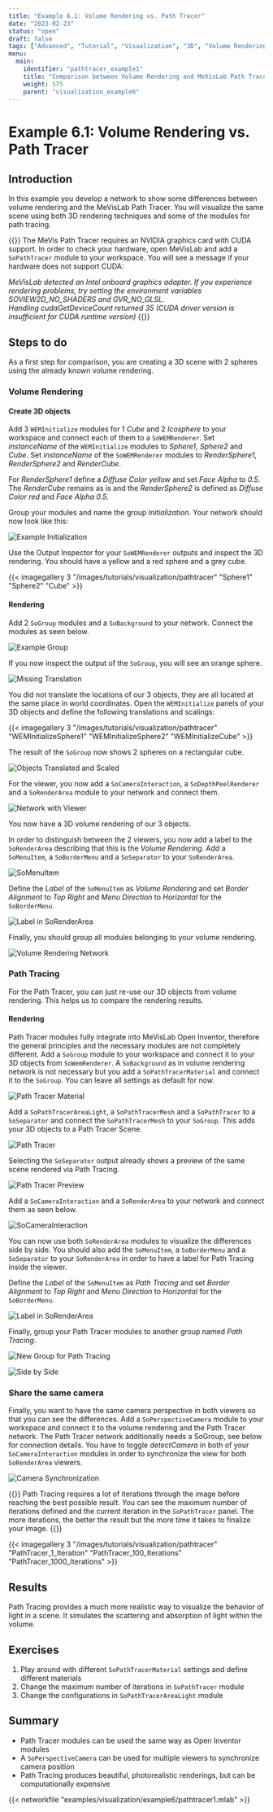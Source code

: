 ```yaml
---
title: "Example 6.1: Volume Rendering vs. Path Tracer"
date: "2023-02-23"
status: "open"
draft: false
tags: ["Advanced", "Tutorial", "Visualization", "3D", "Volume Rendering", "Path Tracer"]
menu: 
  main:
    identifier: "pathtracer_example1"
    title: "Comparison between Volume Rendering and MeVisLab Path Tracer"
    weight: 575
    parent: "visualization_example6"
---
```

# Example 6.1: Volume Rendering vs. Path Tracer

## Introduction
In this example you develop a network to show some differences between volume rendering and the MeVisLab Path Tracer. You will visualize the same scene using both 3D rendering techniques and some of the modules for path tracing.

{{<alert class="warning" caption="Attention">}}
The MeVis Path Tracer requires an NVIDIA graphics card with CUDA support. In order to check your hardware, open MeVisLab and add a `SoPathTracer` module to your workspace. You will see a message if your hardware does not support CUDA:

*MeVisLab detected an Intel onboard graphics adapter. If you experience rendering problems, try setting the environment variables SOVIEW2D_NO_SHADERS and GVR_NO_GLSL.* <br />
*Handling cudaGetDeviceCount returned 35 (CUDA driver version is insufficient for CUDA runtime version)*
{{</alert>}}

## Steps to do
As a first step for comparison, you are creating a 3D scene with 2 spheres using the already known volume rendering.

### Volume Rendering
#### Create 3D objects
Add 3 `WEMInitialize` modules for 1 *Cube* and 2 *Icosphere* to your workspace and connect each of them to a `SoWEMRenderer`. Set *instanceName* of the `WEMInitialize` modules to *Sphere1*, *Sphere2* and *Cube*. Set *instanceName* of the `SoWEMRenderer` modules to *RenderSphere1*, *RenderSphere2* and *RenderCube*.

For *RenderSphere1* define a *Diffuse Color* *yellow* and set *Face Alpha* to *0.5*. The *RenderCube* remains as is and the *RenderSphere2* is defined as *Diffuse Color* *red* and *Face Alpha* *0.5*.

Group your modules and name the group *Initialization*. Your network should now look like this:

![Example Initialization](/images/tutorials/visualization/pathtracer/Example1_1.png "Example Initialization")

Use the Output Inspector for your `SoWEMRenderer` outputs and inspect the 3D rendering. You should have a yellow and a red sphere and a grey cube.

{{< imagegallery 3 "/images/tutorials/visualization/pathtracer" "Sphere1" "Sphere2" "Cube" >}}

#### Rendering
Add 2 `SoGroup` modules and a `SoBackground` to your network. Connect the modules as seen below.

![Example Group](/images/tutorials/visualization/pathtracer/Example1_2.png "Example Group")

If you now inspect the output of the `SoGroup`, you will see an orange sphere. 

![Missing Translation](/images/tutorials/visualization/pathtracer/Example1_3.png "Missing Translation")

You did not translate the locations of our 3 objects, they are all located at the same place in world coordinates. Open the `WEMInitialize` panels of your 3D objects and define the following translations and scalings:

{{< imagegallery 3 "/images/tutorials/visualization/pathtracer" "WEMInitializeSphere1" "WEMInitializeSphere2" "WEMInitializeCube" >}}

The result of the `SoGroup` now shows 2 spheres on a rectangular cube.

![Objects Translated and Scaled](/images/tutorials/visualization/pathtracer/Example1_4.png "Objects Translated and Scaled")

For the viewer, you now add a `SoCameraInteraction`, a `SoDepthPeelRenderer` and a `SoRenderArea` module to your network and connect them.

![Network with Viewer](/images/tutorials/visualization/pathtracer/Example1_5.png "Network with Viewer")

You now have a 3D volume rendering of our 3 objects.

In order to distinguish between the 2 viewers, you now add a label to the `SoRenderArea` describing that this is the *Volume Rendering*. Add a `SoMenuItem`, a `SoBorderMenu` and a `SoSeparator` to your `SoRenderArea`.

![SoMenuItem](/images/tutorials/visualization/pathtracer/Example1_6.png "SoMenuItem")

Define the *Label* of the `SoMenuItem` as *Volume Rendering* and set *Border Alignment* to *Top Right* and *Menu Direction* to *Horizontal* for the `SoBorderMenu`.

![Label in SoRenderArea](/images/tutorials/visualization/pathtracer/Example1_7.png "Label in SoRenderArea")

Finally, you should group all modules belonging to your volume rendering.

![Volume Rendering Network](/images/tutorials/visualization/pathtracer/Example1_8.png "Volume Rendering Network")

### Path Tracing
For the Path Tracer, you can just re-use our 3D objects from volume rendering. This helps us to compare the rendering results.

#### Rendering
Path Tracer modules fully integrate into MeVisLab Open Inventor, therefore the general principles and the necessary modules are not completely different. Add a `SoGroup` module to your workspace and connect it to your 3D objects from `SoWemRenderer`. A `SoBackground` as in volume rendering network is not necessary but you add a `SoPathTracerMaterial` and connect it to the `SoGroup`. You can leave all settings as default for now.

![Path Tracer Material](/images/tutorials/visualization/pathtracer/Example1_9.png "Path Tracer Material")

Add a `SoPathTracerAreaLight`, a `SoPathTracerMesh` and a `SoPathTracer` to a `SoSeparator` and connect the `SoPathTracerMesh` to your `SoGroup`. This adds your 3D objects to a Path Tracer Scene. 

![Path Tracer](/images/tutorials/visualization/pathtracer/Example1_10.png "Path Tracer")

Selecting the `SoSeparator` output already shows a preview of the same scene rendered via Path Tracing.

![Path Tracer Preview](/images/tutorials/visualization/pathtracer/Example1_11.png "Path Tracer Preview")

Add a `SoCameraInteraction` and a `SoRenderArea` to your network and connect them as seen below.

![SoCameraInteraction](/images/tutorials/visualization/pathtracer/Example1_12.png "SoCameraInteraction")

You can now use both `SoRenderArea` modules to visualize the differences side by side. You should also add the `SoMenuItem`, a `SoBorderMenu` and a `SoSeparator` to your `SoRenderArea` in order to have a label for Path Tracing inside the viewer.

Define the *Label* of the `SoMenuItem` as *Path Tracing* and set *Border Alignment* to *Top Right* and *Menu Direction* to *Horizontal* for the `SoBorderMenu`.

![Label in SoRenderArea](/images/tutorials/visualization/pathtracer/Example1_13.png "Label in SoRenderArea")

Finally, group your Path Tracer modules to another group named *Path Tracing*.

![New Group for Path Tracing](/images/tutorials/visualization/pathtracer/Example1_14.png "New Group for Path Tracing")

![Side by Side](/images/tutorials/visualization/pathtracer/Example1_15.png "Side by Side")

### Share the same camera
Finally, you want to have the same camera perspective in both viewers so that you can see the differences. Add a `SoPerspectiveCamera` module to your workspace and connect it to the volume rendering and the Path Tracer network. The Path Tracer network additionally needs a SoGroup, see below for connection details. You have to toggle *detectCamera* in both of your `SoCameraInteraction` modules in order to synchronize the view for both `SoRenderArea` viewers.

![Camera Synchronization](/images/tutorials/visualization/pathtracer/Example1_16.png "Camera Synchronization")

{{<alert class="info" caption="Additional Info">}}
Path Tracing requires a lot of iterations through the image before reaching the best possible result. You can see the maximum number of iterations defined and the current iteration in the `SoPathTracer` panel. The more iterations, the better the result but the more time it takes to finalize your image.
{{</alert>}}

{{< imagegallery 3 "/images/tutorials/visualization/pathtracer" "PathTracer_1_Iteration" "PathTracer_100_Iterations" "PathTracer_1000_Iterations" >}}

## Results
Path Tracing provides a much more realistic way to visualize the behavior of light in a scene. It simulates the scattering and absorption of light within the volume. 

## Exercises
1. Play around with different `SoPathTracerMaterial` settings and define different materials
2. Change the maximum number of iterations in `SoPathTracer` module
3. Change the configurations in `SoPathTracerAreaLight` module

## Summary
* Path Tracer modules can be used the same way as Open Inventor modules
* A `SoPerspectiveCamera` can be used for multiple viewers to synchronize camera position
* Path Tracing produces beautiful, photorealistic renderings, but can be computationally expensive

{{< networkfile "examples/visualization/example6/pathtracer1.mlab" >}}
